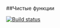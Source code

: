 ##Чистые функции

[![Build status](https://ci.appveyor.com/api/projects/status/rcwhlbc02567pnwy?svg=true)](https://ci.appveyor.com/project/YulyaMart/ajs-homeworks-test)
